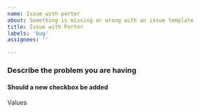 ```yaml
---
name: Issue with porter
about: Something is missing or wrong with an issue template
title: Issue with Porter
labels: 'bug'
assignees: ''

---
```


### Describe the problem you are having


#### Should a new checkbox be added

Values
